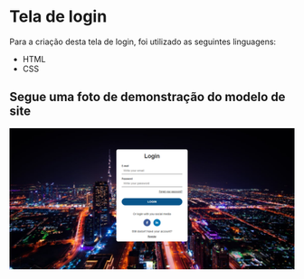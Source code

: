 <h1>Tela de login</h1>

<p>Para a criação desta tela de login, foi utilizado as seguintes linguagens:</p>
<ul>
  <li>HTML</li>
  <li>CSS</li>
</ul>

<h2>Segue uma foto de demonstração do modelo de site</h2>

<img src="https://github.com/viannaingrid/tela_login/blob/main/assets/img/previa.png">

